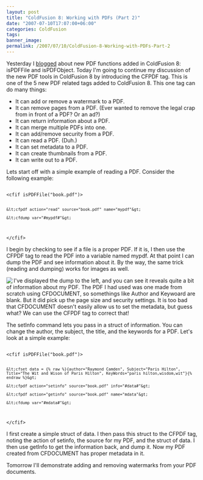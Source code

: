 ```yaml
---
layout: post
title: "ColdFusion 8: Working with PDFs (Part 2)"
date: "2007-07-10T17:07:00+06:00"
categories: ColdFusion 
tags: 
banner_image: 
permalink: /2007/07/10/ColdFusion-8-Working-with-PDFs-Part-2
---
```


Yesterday I <a href="http://www.raymondcamden.com/index.cfm/2007/7/9/ColdFusion-8-Working-with-PDFs-Part-1">blogged</a> about new PDF functions added in ColdFusion 8: isPDFFile and isPDFObject. Today I'm going to continue my discussion of the new PDF tools in ColdFusion 8 by introducing the CFPDF tag. This is one of the 5 new PDF related tags added to ColdFusion 8. This one tag can do many things:
<!--more-->
<ul>
<li>It can add or remove a watermark to a PDF.
<li>It can remove pages from a PDF. (Ever wanted to remove the legal crap from in front of a PDF? Or an ad?)
<li>It can return information about a PDF.
<li>It can merge multiple PDFs into one.
<li>It can add/remove security from a PDF.
<li>It can read a PDF. (Duh.)
<li>It can set metadata to a PDF.
<li>It can create thumbnails from a PDF.
<li>It can write out to a PDF.
</ul>

Lets start off with a simple example of reading a PDF. Consider the following example:

<code>
&lt;cfif isPDFFile("book.pdf")&gt;

	&lt;cfpdf action="read" source="book.pdf" name="mypdf"&gt;

	&lt;cfdump var="#mypdf#"&gt;
	
&lt;/cfif&gt;
</code>

I begin by checking to see if a file is a proper PDF. If it is, I then use the CFPDF tag to read the PDF into a variable named mypdf. At that point I can dump the PDF and see information about it. By the way, the same trick (reading and dumping) works for images as well.

<img src="https://static.raymondcamden.com/images/cfjedi/pdf1.png" align="left">

I've displayed the dump to the left, and you can see it reveals quite a bit of information about my PDF. The PDF I had used was one made from scratch using CFDOCUMENT, so somethings like Author and Keywoard are blank. But it did pick up the page size and security settings. It is too bad that CFDOCUMENT doesn't easily allow us to set the metadata, but guess what? We can use the CFPDF tag to correct that!

The setInfo command lets you pass in a struct of information. You can change the author, the subject, the title, and the keywords for a PDF. Let's look at a simple example:

<code>
&lt;cfif isPDFFile("book.pdf")&gt;

	&lt;cfset data = {% raw %}{author="Raymond Camden", Subject="Paris Hilton", Title="The Wit and Wison of Paris Hilton", KeyWords="paris hilton,wisdom,wit"}{% endraw %}&gt;
	
	&lt;cfpdf action="setinfo" source="book.pdf" info="#data#"&gt;

	&lt;cfpdf action="getinfo" source="book.pdf" name="mdata"&gt;

	&lt;cfdump var="#mdata#"&gt;	
	
&lt;/cfif&gt;
</code>

I first create a simple struct of data. I then pass this struct to the CFPDF tag, noting the action of setinfo, the source for my PDF, and the struct of data. I then use getInfo to get the information back, and dump it. Now my PDF created from CFDOCUMENT has proper metadata in it. 

Tomorrow I'll demonstrate adding and removing watermarks from your PDF documents.

<br clear="left">
